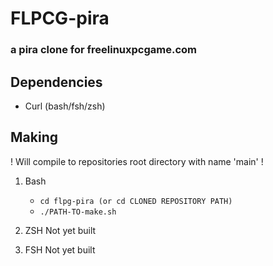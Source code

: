 # FLPCG-pira

### a pira clone for freelinuxpcgame.com

##  Dependencies

- Curl (bash/fsh/zsh)

## Making
! Will compile to repositories root directory with name 'main' !
1. Bash
    - ```cd flpg-pira (or cd CLONED REPOSITORY PATH)```
    - ```./PATH-TO-make.sh```

2. ZSH
    Not yet built

3. FSH
    Not yet built
 